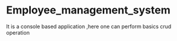 # Employee_management_system
It   is  a  console based  application ,here one can  perform  basics crud operation
